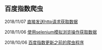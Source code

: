 ## 百度指数爬虫
2018/11/07 [直接发送http请求获取数据](https://github.com/longxiaofei/spider-BaiduIndex/tree/master/new_spider_without_selenium)
  
2018/11/06 [使用selenium模拟浏览操作获取数据](https://github.com/longxiaofei/spider-BaiduIndex/tree/master/new_spider_20181102)
  
2018/10/06 [百度指数更新之前的爬虫程序](https://github.com/longxiaofei/spider-BaiduIndex/tree/master/baidu_spider)
